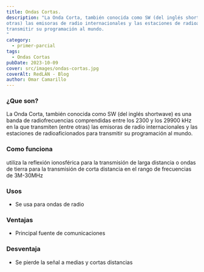 ```yaml
---
title: Ondas Cortas.
description: "La Onda Corta, también conocida como SW (del inglés shortwave) es una banda de radiofrecuencias comprendidas entre los 2300 y los 29900 kHz en la que transmiten (entre
otras) las emisoras de radio internacionales y las estaciones de radioaficionados para
transmitir su programación al mundo.
"
category:
  - primer-parcial
tags:
  - Ondas Cortas
pubDate: 2023-10-09
cover: src/images/ondas-cortas.jpg
coverAlt: RedLAN - Blog
author: Omar Camarillo
---
```

### ¿Que son?
La Onda Corta, también conocida como SW (del inglés shortwave) es una banda de
radiofrecuencias comprendidas entre los 2300 y los 29900 kHz en la que transmiten (entre
otras) las emisoras de radio internacionales y las estaciones de radioaficionados para
transmitir su programación al mundo.

### Como funciona
utiliza la reflexión ionosférica para la transmisión de larga distancia o ondas de tierra para la
transmisión de corta distancia en el rango de frecuencias de 3M-30MHz

### Usos
 - Se usa para ondas de radio

### Ventajas
 - Principal fuente de comunicaciones

### Desventaja
 - Se pierde la señal a medias y cortas distancias